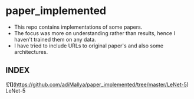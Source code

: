 # paper_implemented
- This repo contains implementations of some papers.
- The focus was more on understanding rather than results, hence I haven't trained them on any data.
- I have tried to include URLs to original paper's and also some architectures.

## INDEX

!**[1]**(https://github.com/adiMallya/paper_implemented/tree/master/LeNet-5) LeNet-5 


 
